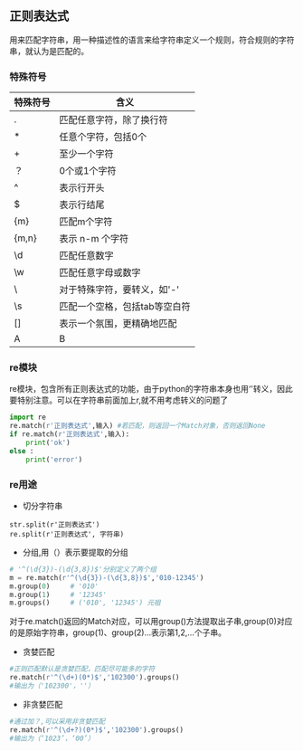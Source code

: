 ## 正则表达式
用来匹配字符串，用一种描述性的语言来给字符串定义一个规则，符合规则的字符串，就认为是匹配的。

### 特殊符号
特殊符号| 含义
---|---
.    | 匹配任意字符，除了换行符
*    | 任意个字符，包括0个
+    | 至少一个字符
？   | 0个或1个字符
^    | 表示行开头
$    | 表示行结尾
{m}  | 匹配m个字符
{m,n}| 表示 n-m 个字符
\d   | 匹配任意数字
\w   | 匹配任意字母或数字 
\    | 对于特殊字符，要转义，如'\-'
\s   | 匹配一个空格，包括tab等空白符
[]   | 表示一个氛围，更精确地匹配
A|B  | 匹配A或者B

### re模块
re模块，包含所有正则表达式的功能，由于python的字符串本身也用‘\'转义，因此要特别注意。可以在字符串前面加上r,就不用考虑转义的问题了
```python
import re
re.match(r'正则表达式',输入) #若匹配，则返回一个Match对象，否则返回None
if re.match(r'正则表达式',输入):
    print('ok')
else :
    print('error')
```
### re用途
* 切分字符串
```
str.split(r'正则表达式')
re.split(r'正则表达式', 字符串)
```
* 分组,用（）表示要提取的分组
```python 
# '^(\d{3})-(\d{3,8})$'分别定义了两个组
m = re.match(r'^(\d{3})-(\d{3,8})$','010-12345')
m.group(0)     # '010'
m.group(1)     # '12345'
m.groups()     # ('010', '12345') 元祖
```
对于re.match()返回的Match对应，可以用group()方法提取出子串,group(0)对应的是原始字符串，group(1)、group(2)...表示第1,2,...个子串。

* 贪婪匹配
```python
#正则匹配默认是贪婪匹配，匹配尽可能多的字符
re.match(r'^(\d+)(0*)$','102300').groups()
#输出为（'102300'，''）
```
* 非贪婪匹配
```python
#通过加？,可以采用非贪婪匹配
re.match(r'^(\d+?)(0*)$','102300').groups()
#输出为（‘1023’，‘00’）
```
